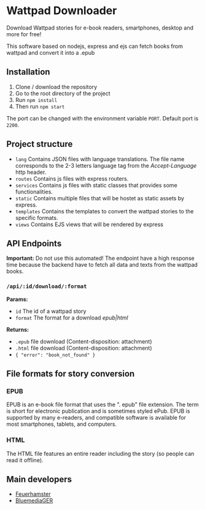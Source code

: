 # Wattpad Downloader
Download Wattpad stories for e-book readers, smartphones, desktop and more for free!

This software based on nodejs, express and ejs can fetch books from wattpad and convert it into a .epub 

## Installation
1. Clone / download the repository
2. Go to the root directory of the project
3. Run `npm install`
4. Then run `npm start`

The port can be changed with the environment variable `PORT`.
Default port is `2200`.

## Project structure
- `lang` Contains JSON files with language translations. The file name corresponds to the 2-3 letters language tag from the *Accept-Language* http header.
- `routes` Contains js files with express routers.
- `services` Contains js files with static classes that provides some functionalities.
- `static` Contains multiple files that will be hostet as static assets by express.
- `templates` Contains the templates to convert the wattpad stories to the specific formats.
- `views` Contains EJS views that will be rendered by express

## API Endpoints
**Important:** Do not use this automated! The endpoint have a high response time because the backend have to fetch all data and texts from the wattpad books.

### `/api/:id/download/:format`
**Params:**
- `id` The id of a wattpad story
- `format` The format for a download *epub|html*

**Returns:**
- `.epub` file download (Content-disposition: attachment)
- `.html` file download (Content-disposition: attachment)
- `{ "error": "book_not_found" }`

## File formats for story conversion

### EPUB
EPUB is an e-book file format that uses the ". epub" file extension.
The term is short for electronic publication and is sometimes styled ePub.
EPUB is supported by many e-readers, and compatible software is available for most smartphones, tablets, and computers.

### HTML
The HTML file features an entire reader including the story (so people can read it offline).

## Main developers
- [Feuerhamster](https://guthub.com/Feuerhamster)
- [BluemediaGER](https://github.com/BluemediaGER)